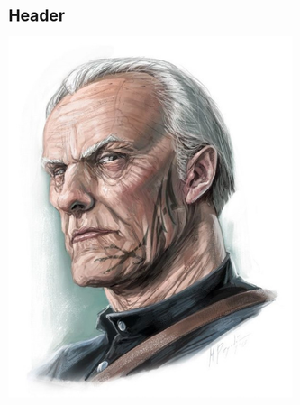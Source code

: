 <!-- TITLE: Krowen -->
<!-- SUBTITLE: A quick summary of Krowen -->

# Header

![Krowen Valharrow](/uploads/krowen-valharrow.jpg "Krowen Valharrow")